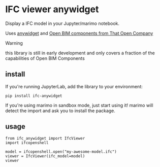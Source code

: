 # IFC viewer anywidget

Display a IFC model in your Jupyter/marimo notebook.

Uses [anywidget](https://anywidget.dev/) and [Open BIM components from That Open Company](https://thatopen.com/)

>[!WARNING]
> this library is still in early development and only covers a fraction of the capabilities of Open BIM Components

## install

If you're running JupyterLab, add the library to your environment:

```shell
pip install ifc-anywidget
```

If you're using marimo in sandbox mode, just start using it! marimo will detect the import and ask you to install the package.

## usage

```
from ifc_anywidget import IfcViewer
import ifcopenshell

model = ifcopenshell.open("my-awesome-model.ifc")
viewer = IfcViewer(ifc_model=model)
viewer
```
